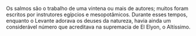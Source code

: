 ﻿Os salmos são o trabalho de uma vintena ou mais de autores; muitos foram escritos por instrutores egípcios e mesopotâmicos. Durante esses tempos, enquanto o Levante adorava os deuses da natureza, havia ainda um considerável número que acreditava na supremacia de El Elyon, o Altíssimo.